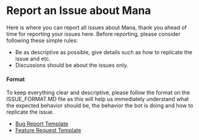 # Report an Issue about Mana
Here is where you can report all issues about Mana, thank you ahead of time for reporting your issues here.
Before reporting, please consider following these simple rules:
* Be as descriptive as possible, give details such as how to replicate the issue and etc.
* Discussions should be about the issues only.

#### Format
To keep everything clear and descriptive, please follow the format on the ISSUE_FORMAT.MD file
as this will help us immediately understand what the expected behavior should be, the behavior the bot is doing
and how to replicate the issue.
* [Bug Report Template](https://github.com/ManaNet/mana-issues/issues/new?assignees=ShindouMihou&labels=bug&template=bug-report.md&title=%5BBUG%5D)
* [Feature Request Template](https://github.com/ManaNet/mana-issues/issues/new?assignees=ShindouMihou&labels=enhancement&template=feature_request.md&title=%5BFEATURE%5D)
